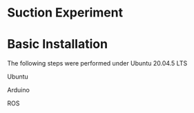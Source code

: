 # Suction Experiment

# Basic Installation

The following steps were performed under Ubuntu 20.04.5 LTS 

Ubuntu

Arduino

ROS
 
